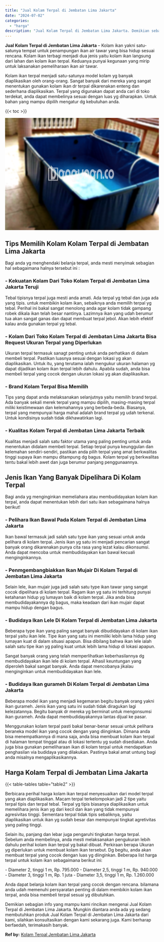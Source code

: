 ```yaml
---
title: "Jual Kolam Terpal di Jembatan Lima Jakarta"
date: "2024-07-02"
categories: 
  - "harga"
description: "Jual Kolam Terpal di Jembatan Lima Jakarta. Demikian sebagian info yang mampu kami rincikan mengenai Jual Kolam Terpal di Jembatan Lima Jakarta. Mungkin dian..."
---
```


**Jual Kolam Terpal di Jembatan Lima Jakarta** – Kolam ikan yakni satu-satunya tempat untuk penampungan ikan air tawar yang bisa hidup sesuai rencana. Kolam ikan terbagi menjadi dua jenis yaitu kolam ikan langsung dari lahan dan kolam ikan terpal. Keduanya punyai kegunaan yang mirip untuk laksanakan pemeliharaan ikan air tawar.

Kolam ikan terpal menjadi satu-satunya model kolam yg banyak diaplikasikan oleh orang-orang. Sangat banyak dari mereka yang sangat menentukan gunakan kolam ikan dr terpal dikarenakan enteng dan sederhana diaplikasikan. Terpal yang digunakan dapat anda cari di toko terdekat, anda dapat membelinya sesuai dengan luas yg diharapkan. Untuk bahan yang mampu dipilih mengatur dg kebutuhan anda.

{{< toc >}}

![Jual Kolam Terpal di Jembatan Lima Jakarta](/images/jual-kolam-terpal-22.png)

## Tips Memilih Kolam Kolam Terpal di Jembatan Lima Jakarta

Bagi anda yg menghendaki belanja terpal, anda mesti menyimak sebagian hal sebagaimana halnya tersebut ini :

### \- Kekuatan Kolam Dari Toko Kolam Terpal di Jembatan Lima Jakarta Teruji

Tebal tipisnya terpal juga mesti anda amati. Ada terpal yg tebal dan juga ada yang tipis. untuk membikin kolam ikan, sebaiknya anda memilih terpal yg tebal. Perihal ini bakal sangat menolong anda agar kolam tidak gampang robek dikala ikan telah besar nantinya. Lazimnya ikan yang udah berumur tua akan sangat ganas dan dapat membuat terpal jebol. Akan lebih efektif kalau anda gunakan terpal yg tebal.

### \- Kolam Dari Toko Kolam Terpal di Jembatan Lima Jakarta Bisa Request Ukuran Terpal yang Diperlukan

Ukuran terpal termasuk sanagt penting untuk anda perhatikan di dalam membeli terpal. Pastikan luasnya sesuai dengan lokasi yg akan diaplikasikan. Untuk itu, yang terutama ialah mengukur ukuran halaman yg dapat dijadikan kolam ikan terpal lebih dahulu. Apabila sudah, anda bisa membeli terpal yang cocok dengan ukuran lokasi yg akan diaplikasikan.

### \- Brand Kolam Terpal Bisa Memilih

Tips yang dapat anda melaksanakan selanjutnya yaitu memilih brand terpal. Ada banyak sekali merek terpal yang mampu dipilih, masing-masing terpal miliki keistimewaan dan kelemahannya yang berbeda-beda. Biasanya, terpal yang mempunyai harga mahal adalah brand terpal yg udah terkenal. Untuk kondisinya sudah tidak dikhawatirkan lagi.

### \- Kualitas Kolam Terpal di Jembatan Lima Jakarta Terbaik

Kualitas menjadi salah satu faktor utama yang paling penting untuk anda menentukan didalam membeli terpal. Setiap terpal punya keunggulan dan kelemahan sendiri-sendiri, pastikan anda pilih terpal yang amat berkwalitas tinggi supaya ikan mampu ditampung dg bagus. Kolam terpal yg berkwalitas tentu bakal lebih awet dan juga berumur panjang penggunaannya.

## Jenis Ikan Yang Banyak Dipelihara Di Kolam Terpal

Bagi anda yg menginginkan memeliahara atau membudidayakan kolam ikan terpal, anda dapat menentukan lebih dari satu ikan sebagaimana halnya berikut!

### \- Pelihara Ikan Bawal Pada Kolam Terpal di Jembatan Lima Jakarta

Ikan bawal termasuk jadi salah satu type ikan yang sesuai untuk anda pelihara di kolam terpal. Jenis ikan yg satu ini menjadi pencarian sangat banyak orang dikarenakan punya cita rasa yang lezat kalau dikonsumsi. Anda dapat mencoba untuk membudidayakan kan bawal kecuali menginginkannya.

### \- Penmgembangbiakkan Ikan Mujair Di Kolam Terpal di Jembatan Lima Jakarta

Selain lele, ikan mujair juga jadi salah satu type ikan tawar yang sangat cocok dipelihara di kolam terpal. Ragam ikan yg satu ini terhitung punyai ketahanan hidup yg lumayan baik di kolam terpal. Jika anda bisa membudidayakannya dg bagus, maka keadaan dari ikan mujair dapat mampu hidup dengan bagus.

### \- Budidaya Ikan Lele Di Kolam Terpal di Jembatan Lima Jakarta

Beberapa type ikan yang paling sangat banyak dibudidayakan di kolam ikan terpal yaitu ikan lele. Tipe ikan yang satu ini memiliki lebih lama hidup yang lumayan kuat di dalam situasi apapun. Bisa dibilang bahwa ikan lele ialah salah satu tipe ikan yg paling kuat untuk lebih lama hidup di lokasi apapun.

Sangat banyak orang yang telah memperlihatkan keberhasilannya dg membudidayakan ikan lele di kolam terpal. Alhasil keuntungan yang diperoleh bakal sangat banyak. Anda dapat mencobanya jikalau menginginkan untuk membudidayakan ikan lele.

### \- Budidaya Ikan gurameh Di Kolam Terpal di Jembatan Lima Jakarta

Beberapa model ikan yang menjadi kegemaran begitu banyak orang yakni ikan gurameh. Jenis ikan yang satu ini sudah tidak diragukan lagi kelezatannya. Begitu banyak dr mereka yg berminat untuk mengonsumsi ikan gurameh. Anda dapat membudidayakannya lantas dijual ke pasar.

Menggunakan kolam terpal pasti bakal benar-benar sesuai untuk pelihara beraneka model ikan yang cocok dengan yang diinginkan. Dimana anda bisa menempatkannya di mana saja, anda bisa membuat kolam ikan terpal di halaman tempat tinggal atau di lokasi tertentu yg sudah disediakan. Anda juga bisa gunakan pemeliharaan ikan di kolam terpal untuk mendapatkan penghasilan via budidaya yang dilakukan. Pastinya bakal amat untung bagi anda misalnya mengaplikasikannya.

## Harga Kolam Terpal di Jembatan Lima Jakarta

{{< table-tables table="table2" >}}

Berbicara perihal harga kolam ikan terpal menyesuaikan dari model terpal yang akan diaplikasikan. Macam terpal terkelompokan jadi 2 tipe yaitu terpal tipis dan terpal tebal. Terpal yg tipis biasanya diaplikasikan untuk memelihara jenis ikan yg dari kecil dan ikan yang tidak mempunyai agresivitas tinggi. Sementara terpal tidak tipis sebaliknya, yaitu diaplikasikan untuk ikan yg sudah besar dan mempunyai tingkat agretivitas yang paling tinggi.

Selain itu, panjang dan lebar juga pengaruhi tingkatan harga terpal. Sebelum anda membelinya, anda mesti melaksanakan pengukuran lebih dahulu perihal kolam ikan terpal yg bakal dibuat. Perkiraan berapa Ukuran yg diperlukan untuk membuat kolam ikan tersebut. Dg begitu, anda akan membuat terpal yang cocok dengan luas yg diinginkan. Beberapa list harga terpal untuk kolam ikan sebagaimana berikut ini:

\- Diameter 2, tinggi 1 m, Rp. 795.000 - Diameter 2,5, tinggi 1 m, Rp. 940.000 - Diameter 3, tinggi 1 m, Rp. 1 juta - Diameter 3,5, tinggi 1 m, Rp. 1.260.000

Anda dapat belanja kolam ikan terpal yang cocok dengan rencana. bilamana anda udah memenuhi persyaratan penting di dalam membikin kolam ikan terpal, anda bisa membeli terpal sesuai yg dibutuhkan.

Demikian sebagian info yang mampu kami rincikan mengenai Jual Kolam Terpal di Jembatan Lima Jakarta. Mungkin diantara anda ada yg sedang membutuhkan produk Jual Kolam Terpal di Jembatan Lima Jakarta dari kami, silahkan konsultasikan dengan kami sekarang juga. Kami berharap berfaedah, terimakasih banyak.

**Ref by:** [Kolam Terpal Jembatan Lima Jakarta](https://id.wikipedia.org/wiki/Kolam)
